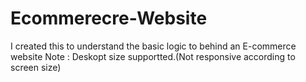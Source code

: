 # Ecommerecre-Website
I created this to  understand the basic logic to behind an E-commerce website
Note : Deskopt size supportted.(Not responsive according to screen size)
